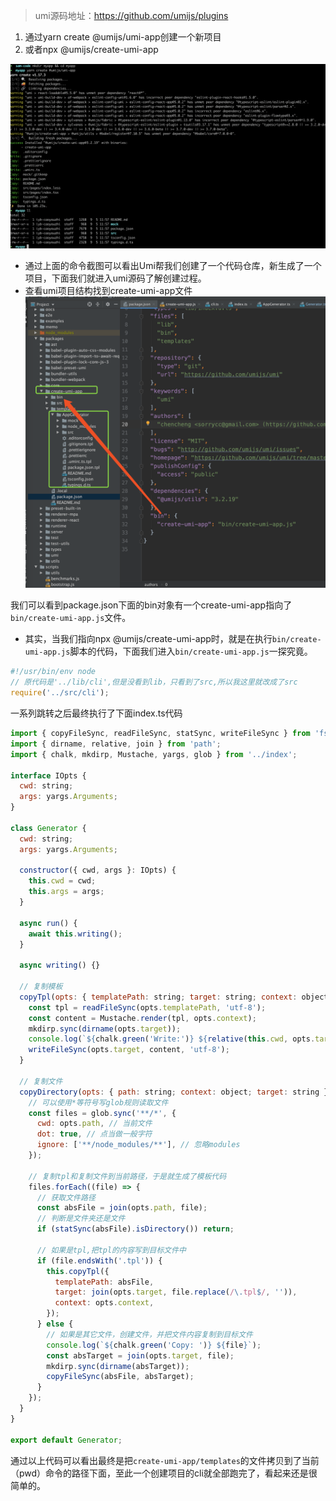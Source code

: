 > umi源码地址：https://github.com/umijs/plugins

1. 通过yarn create @umijs/umi-app创建一个新项目
2. 或者npx @umijs/create-umi-app 

![umi11](../Image/umi11.png)

- 通过上面的命令截图可以看出Umi帮我们创建了一个代码仓库，新生成了一个项目，下面我们就进入umi源码了解创建过程。
- 查看umi项目结构找到create-umi-app文件
![umi12.png](../Image/umi12.png)

我们可以看到package.json下面的bin对象有一个create-umi-app指向了`bin/create-umi-app.js`文件。

- 其实，当我们指向npx @umijs/create-umi-app时，就是在执行`bin/create-umi-app.js`脚本的代码，下面我们进入`bin/create-umi-app.js`一探究竟。
```javascript
#!/usr/bin/env node
// 原代码是'../lib/cli',但是没看到lib，只看到了src,所以我这里就改成了src
require('../src/cli');

```

一系列跳转之后最终执行了下面index.ts代码
```javascript
import { copyFileSync, readFileSync, statSync, writeFileSync } from 'fs';
import { dirname, relative, join } from 'path';
import { chalk, mkdirp, Mustache, yargs, glob } from '../index';

interface IOpts {
  cwd: string;
  args: yargs.Arguments;
}

class Generator {
  cwd: string;
  args: yargs.Arguments;

  constructor({ cwd, args }: IOpts) {
    this.cwd = cwd;
    this.args = args;
  }

  async run() {
    await this.writing();
  }

  async writing() {}

  // 复制模板
  copyTpl(opts: { templatePath: string; target: string; context: object }) {
    const tpl = readFileSync(opts.templatePath, 'utf-8');
    const content = Mustache.render(tpl, opts.context);
    mkdirp.sync(dirname(opts.target));
    console.log(`${chalk.green('Write:')} ${relative(this.cwd, opts.target)}`);
    writeFileSync(opts.target, content, 'utf-8');
  }

  // 复制文件
  copyDirectory(opts: { path: string; context: object; target: string }) {
    // 可以使用*等符号写glob规则读取文件
    const files = glob.sync('**/*', {
      cwd: opts.path, // 当前文件
      dot: true, // 点当做一般字符
      ignore: ['**/node_modules/**'], // 忽略modules
    });

    // 复制tpl和复制文件到当前路径，于是就生成了模板代码
    files.forEach((file) => {
      // 获取文件路径
      const absFile = join(opts.path, file);
      // 判断是文件夹还是文件
      if (statSync(absFile).isDirectory()) return;
      
      // 如果是tpl,把tpl的内容写到目标文件中
      if (file.endsWith('.tpl')) {
        this.copyTpl({
          templatePath: absFile,
          target: join(opts.target, file.replace(/\.tpl$/, '')),
          context: opts.context,
        });
      } else {
        // 如果是其它文件，创建文件，并把文件内容复制到目标文件
        console.log(`${chalk.green('Copy: ')} ${file}`);
        const absTarget = join(opts.target, file);
        mkdirp.sync(dirname(absTarget));
        copyFileSync(absFile, absTarget);
      }
    });
  }
}

export default Generator;


```

通过以上代码可以看出最终是把`create-umi-app/templates`的文件拷贝到了当前（pwd）命令的路径下面，至此一个创建项目的cli就全部跑完了，看起来还是很简单的。
